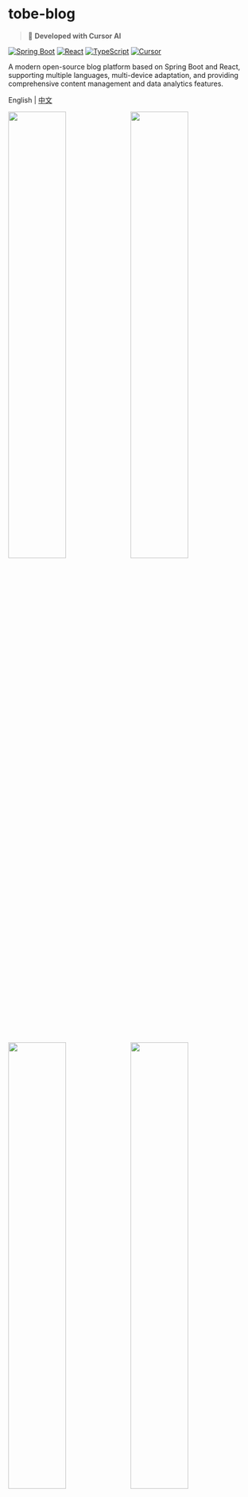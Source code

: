 # tobe-blog

> 🚀 **Developed with Cursor AI**

[![Spring Boot](https://img.shields.io/badge/Spring%20Boot-3.2.5-brightgreen.svg)](https://spring.io/projects/spring-boot)
[![React](https://img.shields.io/badge/React-18.3.0-blue.svg)](https://reactjs.org)
[![TypeScript](https://img.shields.io/badge/TypeScript-5.2.2-blue.svg)](https://www.typescriptlang.org)
[![Cursor](https://img.shields.io/badge/Built%20with-Cursor-blueviolet.svg)](https://cursor.sh)

A modern open-source blog platform based on Spring Boot and React, supporting multiple languages, multi-device adaptation, and providing comprehensive content management and data analytics features.

English | [中文](README_CN.md)

<img src=https://github.com/user-attachments/assets/12eb30dd-6a14-4a53-ad15-9918304dab83 width=48% /> 
<img src=https://github.com/user-attachments/assets/55f0e486-837d-4a5e-8b64-6b657e3e6cf1 width=48% />
<img src=https://github.com/user-attachments/assets/56558162-5a1d-4e3b-bb57-a4d1eba58d4a width=48% /> 
<img src=https://github.com/user-attachments/assets/3ac065e1-48d7-43f0-b31f-f7aef85207e1 width=48% /> 
<img src=https://github.com/user-attachments/assets/7cadab36-d7b6-4bde-a4b4-2e24a3bc04b2 width=48% /> 
<img src=https://github.com/user-attachments/assets/ba3c41d4-9ea4-44a0-aaf9-c9975978b743 width=48% />
<img src=https://github.com/user-attachments/assets/d6681b35-168c-4e43-8d4e-f0feccd58189 width=48% /> 
<img src=https://github.com/user-attachments/assets/6a8da21a-0e04-41fd-9cec-e6e4304bdf96 width=48% /> 


## ✨ Key Features

### 🎨 User Interface

- **Modern Design**: Built with Material-UI design system, supporting dark/light theme switching
- **Responsive Layout**: Perfectly adapted for desktop, tablet, and mobile devices
- **Multi-language Support**: Internationalization solution based on i18next
- **Accessibility**: Compliant with WCAG standards, supporting screen readers

### 📝 Content Management

- **Rich Text Editor**: Integrated WangEditor supporting multimedia content like images, videos, and code blocks
- **Smart Tag System**: Supporting tag hierarchical relationships to build complex content classification systems
- **Diverse Content Types**: Supporting articles, plans, vocabularies, and other content types
- **Auto-save Drafts**: Preventing accidental loss of creative content

### 🔐 User System

- **JWT Authentication**: Secure user authentication and authorization mechanism
- **Email Verification**: Complete user registration and password reset workflow
- **Personal Center**: User profile management and preference settings
- **Multi-device Sync**: Cross-device data synchronization

### 📊 Data Analytics

- **Content Statistics**: Real-time statistics for article views, likes, etc.
- **User Behavior**: Detailed user access and interaction data
- **Visual Charts**: Intuitive data presentation and trend analysis
- **Export Functionality**: Support for data export and report generation

### 🚀 Performance Optimization

- **Code Splitting**: Route-level lazy loading, 60%+ improvement in first-screen loading speed
- **Caching Strategy**: Smart frontend caching and CDN acceleration
- **SEO Friendly**: Server-side rendering support, search engine optimization
- **PWA Support**: Offline access and push notifications

## 🛠️ Tech Stack

### Frontend (tobe_blog_web)

- **Framework**: React 18.3.0 + TypeScript 5.2.2
- **Build Tool**: Vite 5.2.0 (supporting hot reload and fast build)
- **UI Component Library**: Material-UI 5.15.18
- **State Management**: React Context + Hooks
- **Routing**: React Router DOM 6.23.1
- **HTTP Client**: Axios 0.28.0
- **Rich Text Editor**: WangEditor 5.1.20
- **Internationalization**: i18next 21.8.10
- **Date Processing**: Moment.js 2.29.4
- **Animation**: React Spring 9.7.1
- **Code Quality**: ESLint + Prettier + TypeScript

### Backend (tobe_blog_service)

- **Framework**: Spring Boot 3.2.5
- **Security**: Spring Security 6.2.4 + JWT
- **Database**: MySQL + MyBatis Plus 3.5.6
- **Cache**: Redis (Spring Data Redis)
- **Documentation**: SpringDoc OpenAPI 2.5.0 (Swagger UI)
- **Email**: Spring Boot Starter Mail + Thymeleaf
- **Monitoring**: Spring Boot Actuator
- **Testing**: JUnit 5.9.2 + H2 Database
- **Tools**: Lombok 1.18.38 + Apache Commons

### Development Environment

- **JDK**: 17
- **Node.js**: 18.20.2 (managed with Volta)
- **Package Management**: Maven + NPM
- **Version Control**: Git
- **IDE**: Supporting Cursor, VSCode, IntelliJ IDEA

## 🚀 Quick Start

### Prerequisites

- JDK 17+
- Node.js 18.20.2+
- Maven 3.6+
- MySQL 8.0+
- Redis 6.0+

### Backend Service Startup

```bash
# Navigate to backend project directory
cd tobe_blog_service

# Install dependencies and start (development environment)
mvn spring-boot:run

# Or build for production environment
mvn package -Pprod
```

Default port: `8080`  
API Documentation: `http://localhost:8080/swagger-ui/index.html`

### Frontend Application Startup

```bash
# Navigate to frontend project directory
cd tobe_blog_web

# Install dependencies
npm install

# Start development server
npm run dev

# Build for production environment
npm run build
```

Default port: `3000`  
Access URL: `http://localhost:3000`

## 📖 Project Structure

```
tobe-blog/
├── tobe_blog_service/          # Backend service
│   ├── src/main/java/com/tobe/blog/
│   │   ├── core/              # Core functionality modules
│   │   ├── portal/            # Portal APIs
│   │   ├── content/           # Content management
│   │   ├── analytics/         # Data analytics
│   │   └── beans/             # Data entities
│   ├── src/main/resources/    # Configuration files
│   └── src/test/             # Unit tests
│
├── tobe_blog_web/             # Frontend application
│   ├── src/
│   │   ├── portal/           # User portal
│   │   ├── admin/            # Admin dashboard
│   │   ├── components/       # Common components
│   │   ├── services/         # API services
│   │   └── contexts/         # State management
│   ├── public/               # Static assets
│   └── deploy/               # Deployment related
│
├── .github/                   # GitHub configuration
└── docs/                     # Project documentation
```

## 🧪 Testing

### Backend Testing

```bash
cd tobe_blog_service
mvn test
```

The project adopts a layered testing strategy:

- **Unit Tests**: Covering service layer business logic
- **Integration Tests**: Testing API interfaces and database interactions
- **H2 In-memory Database**: Test environment isolation

### Frontend Testing

```bash
cd tobe_blog_web
npm run lint          # Code style checking
npm run build:analyze  # Bundle analysis
```

## 📱 Feature Modules

### User Portal

- **Homepage Display**: Latest articles and popular content recommendations
- **Content Browsing**: Article details, tag classification, search functionality
- **User System**: Registration/login, email verification, password reset
- **Personal Center**: Personal profile, my articles, interaction records

### Admin Dashboard

- **Content Management**: Article editing, publishing, draft management
- **Tag Management**: Tag creation, hierarchical relationship management
- **User Management**: User information, permission control
- **Data Analytics**: Access statistics, content performance analysis
- **System Settings**: Website configuration, theme settings

## 🌐 Deployment

### Development Environment

The project supports hot reload development with independent frontend and backend startup for debugging.

### Production Environment

- **Frontend**: Built with Vite, supporting code splitting and cache optimization
- **Backend**: Spring Boot packaged as JAR, supporting Docker containerized deployment
- **Database**: MySQL master-slave architecture, Redis cluster caching
- **Load Balancing**: Nginx reverse proxy, supporting HTTPS

## 📈 Performance Optimization

### Frontend Optimization Results

- **Bundle Size**: Main file reduced from 1,079KB to 415KB (61.6% reduction)
- **Code Splitting**: Vendor chunk separation, long-term cache friendly
- **Lazy Loading**: Route-level on-demand loading
- **Compression Optimization**: Terser compression, removing debug code

### Backend Optimization

- **Connection Pool**: HikariCP database connection optimization
- **Caching Strategy**: Redis multi-level caching
- **Asynchronous Processing**: Spring @Async non-blocking operations
- **JVM Tuning**: Memory and GC optimization for production environment

## 🔗 Related Links

- **Live Demo**: [https://tobetogether.xyz](https://tobetogether.xyz)
- **API Documentation**: [Swagger UI](http://localhost:8080/swagger-ui/index.html)
- **Project Board**: [GitHub Projects](https://github.com/orgs/TOBE-TOGETHER/projects/1)
- **Issue Reporting**: [GitHub Issues](https://github.com/TOBE-TOGETHER/tobe-blog/issues)

## 🤝 Contributing

We welcome all forms of contributions!

1. **Fork** the project
2. **Create** a feature branch (`git checkout -b feature/AmazingFeature`)
3. **Commit** your changes (`git commit -m 'Add some AmazingFeature'`)
4. **Push** to the branch (`git push origin feature/AmazingFeature`)
5. **Create** a Pull Request

## 📄 License

This project is open-sourced under the [MIT License](LICENSE).

## 📞 Contact Us

- **WeChat**: LucienChen_Chenxi
- **LinkedIn**: [Lucien Chen](https://www.linkedin.com/in/lucien-chen-219ab6175/)
- **Email**: Contact via GitHub Issues

## 🙏 Acknowledgments

Sincere thanks to all developers who contribute to this project!

[![](https://avatars.githubusercontent.com/u/44730766?size=50)](https://github.com/LucienChenXi92)
[![](https://avatars.githubusercontent.com/u/39786600?size=50)](https://github.com/sunxu42)
[![](https://avatars.githubusercontent.com/u/92359037?size=50)](https://github.com/LouisHongYi)

---

⭐ If this project helps you, please give us a Star!
